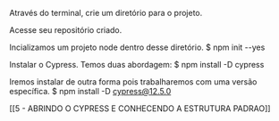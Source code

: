 Através do terminal, crie um diretório para o projeto.

Acesse seu repositório criado.

Incializamos um projeto node dentro desse diretório.
$ npm init --yes

Instalar o Cypress.
Temos duas abordagem:
$ npm install -D cypress

Iremos instalar de outra forma pois trabalharemos com uma versão específica.
$ npm install -D cypress@12.5.0

[[5 - ABRINDO O CYPRESS E CONHECENDO A ESTRUTURA PADRAO]]